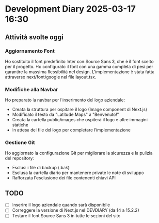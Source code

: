 # Development Diary 2025-03-17 16:30

## Attività svolte oggi

### Aggiornamento Font
Ho sostituito il font predefinito Inter con Source Sans 3, che è il font scelto per il progetto. Ho configurato il font con una gamma completa di pesi per garantire la massima flessibilità nel design. L'implementazione è stata fatta attraverso next/font/google nel file layout.tsx.

### Modifiche alla Navbar
Ho preparato la navbar per l'inserimento del logo aziendale:
- Creata la struttura per ospitare il logo (Image component di Next.js)
- Modificato il testo da "Latitude Maps" a "Benvenuto!"
- Creata la cartella public/images che ospiterà il logo e altre immagini statiche
- In attesa del file del logo per completare l'implementazione

### Gestione Git
Ho aggiornato la configurazione Git per migliorare la sicurezza e la pulizia del repository:
- Esclusi i file di backup (.bak)
- Esclusa la cartella diario per mantenere private le note di sviluppo
- Rafforzata l'esclusione dei file contenenti chiavi API

## TODO
- [ ] Inserire il logo aziendale quando sarà disponibile
- [ ] Correggere la versione di Next.js nel DEVDIARY (da 14 a 15.2.2)
- [ ] Testare il font Source Sans 3 in tutte le sezioni del sito